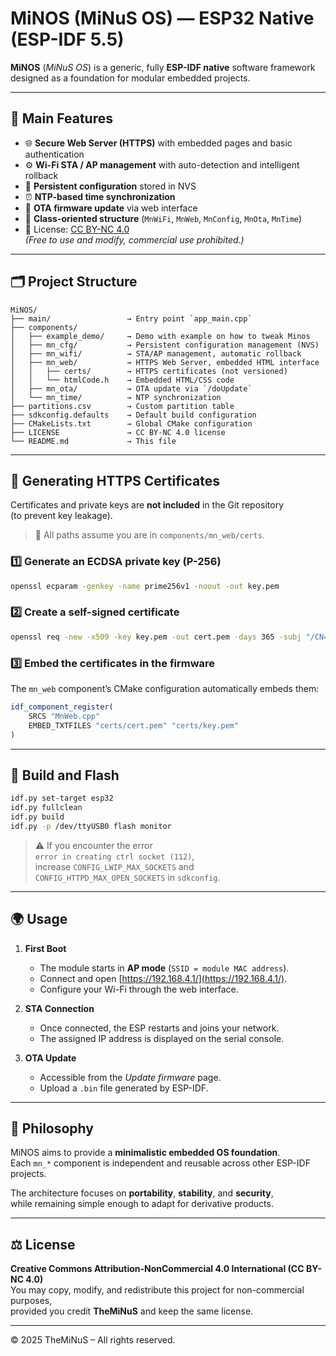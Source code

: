 # MiNOS (MiNuS OS) — ESP32 Native (ESP-IDF 5.5)

**MiNOS** (*MiNuS OS*) is a generic, fully **ESP-IDF native** software framework  
designed as a foundation for modular embedded projects.  

---

## 🚀 Main Features

- 🌐 **Secure Web Server (HTTPS)** with embedded pages and basic authentication  
- ⚙️ **Wi-Fi STA / AP management** with auto-detection and intelligent rollback  
- 💾 **Persistent configuration** stored in NVS  
- ⏰ **NTP-based time synchronization**  
- 🔄 **OTA firmware update** via web interface  
- 🧩 **Class-oriented structure** (`MnWiFi`, `MnWeb`, `MnConfig`, `MnOta`, `MnTime`)  
- 📄 License: [CC BY-NC 4.0](https://creativecommons.org/licenses/by-nc/4.0/)  
  *(Free to use and modify, commercial use prohibited.)*

---

## 🗂️ Project Structure

```
MiNOS/
├── main/                 → Entry point `app_main.cpp`
├── components/
│   ├── example_demo/     → Demo with example on how to tweak Minos
│   ├── mn_cfg/           → Persistent configuration management (NVS)
│   ├── mn_wifi/          → STA/AP management, automatic rollback
│   ├── mn_web/           → HTTPS Web Server, embedded HTML interface
│   │   ├── certs/        → HTTPS certificates (not versioned)
│   │   └── htmlCode.h    → Embedded HTML/CSS code
│   ├── mn_ota/           → OTA update via `/doUpdate`
│   └── mn_time/          → NTP synchronization
├── partitions.csv        → Custom partition table
├── sdkconfig.defaults    → Default build configuration
├── CMakeLists.txt        → Global CMake configuration
├── LICENSE               → CC BY-NC 4.0 license
└── README.md             → This file
```

---

## 🔐 Generating HTTPS Certificates

Certificates and private keys are **not included** in the Git repository  
(to prevent key leakage).  

> 📍 All paths assume you are in `components/mn_web/certs`.

### 1️⃣ Generate an ECDSA private key (P-256)
```bash
openssl ecparam -genkey -name prime256v1 -noout -out key.pem
```

### 2️⃣ Create a self-signed certificate
```bash
openssl req -new -x509 -key key.pem -out cert.pem -days 365 -subj "/CN=MiNOS"
```

### 3️⃣ Embed the certificates in the firmware
The `mn_web` component’s CMake configuration automatically embeds them:

```cmake
idf_component_register(
    SRCS "MnWeb.cpp"
    EMBED_TXTFILES "certs/cert.pem" "certs/key.pem"
)
```

---

## 🧰 Build and Flash

```bash
idf.py set-target esp32
idf.py fullclean
idf.py build
idf.py -p /dev/ttyUSB0 flash monitor
```

> ⚠️ If you encounter the error  
> `error in creating ctrl socket (112)`,  
> increase `CONFIG_LWIP_MAX_SOCKETS` and `CONFIG_HTTPD_MAX_OPEN_SOCKETS` in `sdkconfig`.

---

## 🌍 Usage

1. **First Boot**  
   - The module starts in **AP mode** (`SSID = module MAC address`).  
   - Connect and open [https://192.168.4.1/](https://192.168.4.1/).  
   - Configure your Wi-Fi through the web interface.

2. **STA Connection**  
   - Once connected, the ESP restarts and joins your network.  
   - The assigned IP address is displayed on the serial console.

3. **OTA Update**  
   - Accessible from the *Update firmware* page.  
   - Upload a `.bin` file generated by ESP-IDF.

---

## 🧠 Philosophy

MiNOS aims to provide a **minimalistic embedded OS foundation**.  
Each `mn_*` component is independent and reusable across other ESP-IDF projects.  

The architecture focuses on **portability**, **stability**, and **security**,  
while remaining simple enough to adapt for derivative products.

---

## ⚖️ License

**Creative Commons Attribution-NonCommercial 4.0 International (CC BY-NC 4.0)**  
You may copy, modify, and redistribute this project for non-commercial purposes,  
provided you credit **TheMiNuS** and keep the same license.  

---

© 2025 TheMiNuS – All rights reserved.
